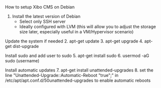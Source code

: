 How to setup Xibo CMS on Debian
1. Install the latest version of Debian
    - Select only SSH server
    - Ideally configured with LVM (this will allow you to adjust the storage size later, especially useful in a VM/Hypervisor scenario)

Update the system if needed
2. apt-get update
3. apt-get upgrade
4. apt-get dist-upgrade

Install sudo and add user to sudo
5. apt-get install sudo
6. usermod -aG sudo (username)

Install automatic updates
7. apt-get install unattended-upgrades
8. set the line "Unattended-Upgrade::Automatic-Reboot "true";" in /etc/apt/apt.conf.d/50unattended-upgrades to enable automatic reboots
